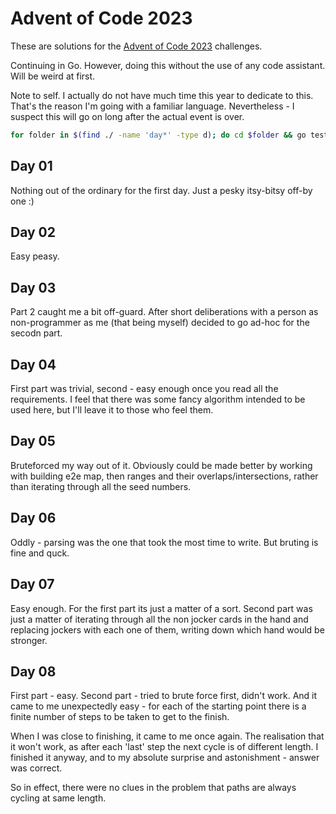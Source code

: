 # Advent of Code 2023

These are solutions for the [Advent of Code 2023](https://adventofcode.com/2023) challenges.

Continuing in Go. However, doing this without the use of any code assistant. Will be weird at first.

Note to self. I actually do not have much time this year to dedicate to this. That's the reason I'm going with a familiar language. Nevertheless - I suspect this will go on long after the actual event is over.

```bash
for folder in $(find ./ -name 'day*' -type d); do cd $folder && go test && go run . && cd ..; done
```

## Day 01

Nothing out of the ordinary for the first day. Just a pesky itsy-bitsy off-by one :)

## Day 02

Easy peasy.

## Day 03

Part 2 caught me a bit off-guard. After short deliberations with a person as non-programmer as me (that being myself) decided to go ad-hoc for the secodn part.

## Day 04

First part was trivial, second - easy enough once you read all the requirements. I feel that there was some fancy algorithm intended to be used here, but I'll leave it to those who feel them.

## Day 05

Bruteforced my way out of it. Obviously could be made better by working with building e2e map, then ranges and their overlaps/intersections, rather than iterating through all the seed numbers.

## Day 06

Oddly - parsing was the one that took the most time to write. But bruting is fine and quck.

## Day 07

Easy enough. For the first part its just a matter of a sort. Second part was just a matter of iterating through all the non jocker cards in the hand and replacing jockers with each one of them, writing down which hand would be stronger.

## Day 08

First part - easy. Second part - tried to brute force first, didn't work. And it came to me unexpectedly easy - for each of the starting point there is a finite number of steps to be taken to get to the finish. 

When I was close to finishing, it came to me once again. The realisation that it won't work, as after each 'last' step the next cycle is of different length. I finished it anyway, and to my absolute surprise and astonishment - answer was correct.

So in effect, there were no clues in the problem that paths are always cycling at same length.
 